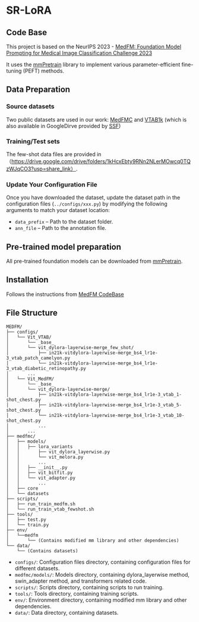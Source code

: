# SR-LoRA


## Code Base
This project is based on the NeurIPS 2023 - [MedFM: Foundation Model Prompting for Medical Image Classification Challenge 2023](https://github.com/openmedlab/MedFM)

It uses the [mmPretrain](https://github.com/open-mmlab/mmpretrain) library to implement various parameter-efficient fine-tuning (PEFT) methods.

## Data Preparation

### Source datasets

Two public datasets are used in our work: [MedFMC](https://medfm2023.grand-challenge.org/medfm2023/) and [VTAB1k](https://github.com/google-research/task_adaptation?tab=readme-ov-file) (which is also available in GoogleDirve provided by [SSF](https://github.com/dongzelian/SSF))
 
### Training/Test sets

The few-shot data files are provided in （https://drive.google.com/drive/folders/1kHcxEbty9RNn2NLerMOwcq0TQzWJqCO3?usp=share_link）.


### Update Your Configuration File

Once you have downloaded the dataset, update the dataset path in the configuration files (`../configs/xxx.py`) by modifying the following arguments to match your dataset location:

- `data_prefix` – Path to the dataset folder.
- `ann_file` – Path to the annotation file. 
  
## Pre-trained model preparation

All pre-trained foundation models can be downloaded from [mmPretrain](https://github.com/open-mmlab/mmpretrain).

## Installation
Follows the instructions from [MedFM CodeBase](https://github.com/openmedlab/MedFM)

## File Structure
```
MEDFM/
├── configs/
│   └── Vit_VTAB/
│       └── _base_
│       └── vit_dylora-layerwise-merge_few_shot/
│           ├── in21k-vitdylora-layerwise-merge_bs4_lr1e-3_vtab_patch_camelyon.py
│           └── in21k-vitdylora-layerwise-merge_bs4_lr1e-3_vtab_diabetic_retinopathy.py
│       ...
│   └── Vit_MedFM/
│       └── _base_
│       └── vit_dylora-layerwise-merge/
│           ├── in21k-vitdylora-layerwise-merge_bs4_lr1e-3_vtab_1-shot_chest.py
│           ├── in21k-vitdylora-layerwise-merge_bs4_lr1e-3_vtab_5-shot_chest.py
│           └── in21k-vitdylora-layerwise-merge_bs4_lr1e-3_vtab_10-shot_chest.py
│           ...
│       ...
├── medfmc/
│   ├── models/
│   │   ├── lora_variants
│   │       ├── vit_dylora_layerwise.py
│   │       └── vit_melora.py
│   │       ...
│   │   ├── __init__.py
│   │   ├── vit_bitfit.py
│   │   └── vit_adapter.py
│   │       ...
│   ├── core
│   └── datasets
├── scripts/
│   ├── run_train_medfm.sh
│   └── run_train_vtab_fewshot.sh
├── tools/
│   ├── test.py
│   └── train.py
├── env/
│   └──medfm
│       └── (Contains modified mm library and other dependencies)
└── data/
    └── (Contains datasets)

```

- `configs/`: Configuration files directory, containing configuration files for different datasets.
- `medfmc/models/`: Models directory, containing dylora_layerwise method, swin_adapter method, and transformers related code.
- `scripts/`: Scripts directory, containing scripts to run training.
- `tools/`: Tools directory, containing training scripts.
- `env/`: Environment directory, containing modified mm library and other dependencies.
- `data/`: Data directory, containing datasets.
